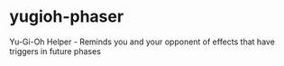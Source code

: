 # yugioh-phaser
 Yu-Gi-Oh Helper - Reminds you and your opponent of effects that have triggers in future phases
